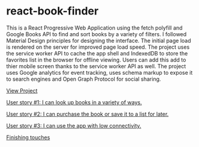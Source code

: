 # react-book-finder

This is a React Progressive Web Application using the fetch polyfill and Google Books API to 
find and sort books by a variety of filters. 
I followed Material Design principles for designing the interface. 
The initial page load is rendered on the server for improved page load speed.
The project uses the service worker API to cache the app shell and IndexedDB to store the favorites list in the browser for offline viewing.
Users can add this add to thier mobile screen thanks to the service worker API as well.
The project uses Google analytics for event tracking, uses schema markup to expose it to search engines and Open Graph Protocol for social sharing.

[View Project](https://joshboyan.github.io/react-book-finder/)

[User story #1: I can look up books in a variety of ways.](https://github.com/joshboyan/react-book-finder/projects/1)

[User story #2: I can purchase the book or save it to a list for later.](https://github.com/joshboyan/react-book-finder/projects/2)

[User story #3: I can use the app with low connectivity.](https://github.com/joshboyan/react-book-finder/projects/3)

[Finishing touches](https://github.com/joshboyan/react-book-finder/projects/4)
